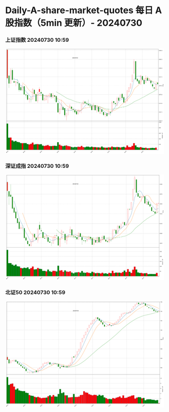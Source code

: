 
# Daily-A-share-market-quotes 每日 A 股指数（5min 更新）- 20240730

### 上证指数 20240730 10:59
![](./fig/2024/7/20240730-sh000001.png)

### 深证成指 20240730 10:59
![](./fig/2024/7/20240730-sz399001.png)

### 北证50 20240730 10:59
![](./fig/2024/7/20240730-bj899050.png)
